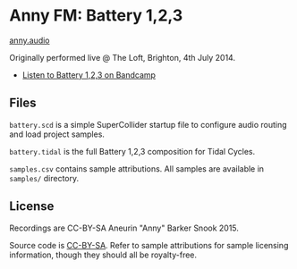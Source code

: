 # Anny FM: Battery 1,2,3

[anny.audio](https://www.anny.audio)

Originally performed live @ The Loft, Brighton, 4th July 2014.

- [Listen to Battery 1,2,3 on Bandcamp](https://annyfm.bandcamp.com/album/battery-123-live-at-the-loft)

## Files

`battery.scd` is a simple SuperCollider startup file to configure audio routing and load project samples.

`battery.tidal` is the full Battery 1,2,3 composition for Tidal Cycles.

`samples.csv` contains sample attributions. All samples are available in `samples/` directory.

## License

Recordings are CC-BY-SA Aneurin "Anny" Barker Snook 2015.

Source code is [CC-BY-SA](https://creativecommons.org/licenses/by-sa/4.0/). Refer to sample attributions for sample licensing information, though they should all be royalty-free.
